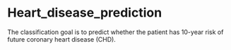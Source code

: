 # Heart_disease_prediction

The classification goal is to predict whether the patient has 10-year risk of future coronary heart disease (CHD).
